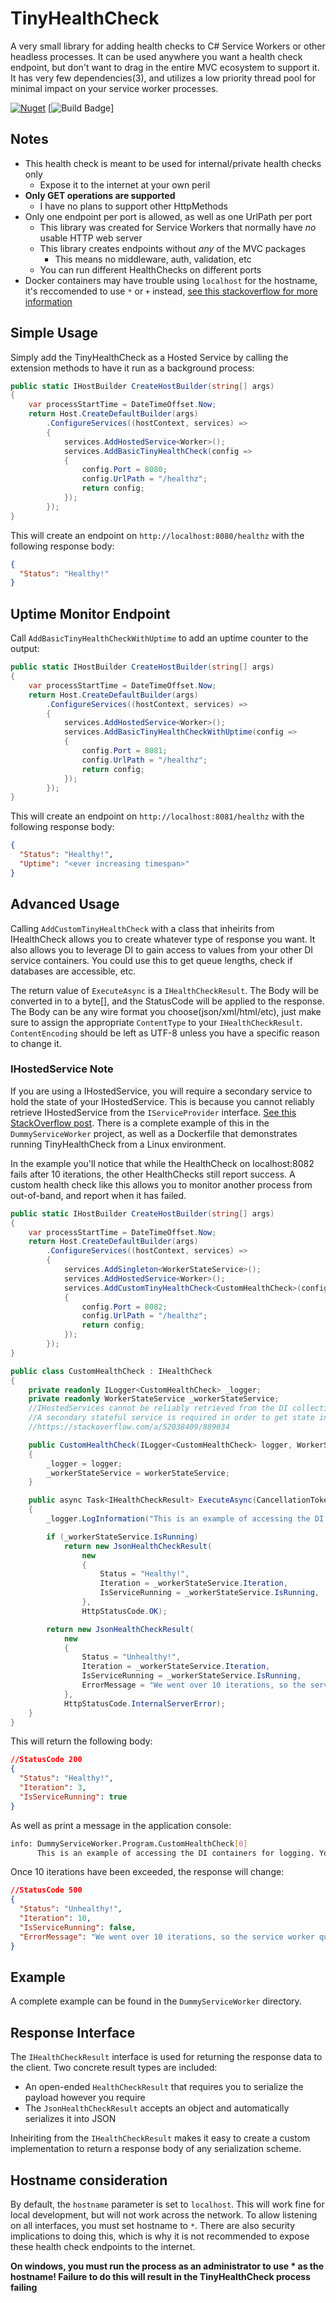 # TinyHealthCheck

A very small library for adding health checks to C# Service Workers or other headless processes. It can be used
anywhere you want a health check endpoint, but don't want to drag in the entire MVC ecosystem to support it. It has very few dependencies(3),
and utilizes a low priority thread pool for minimal impact on your service worker processes.

[![Nuget](https://img.shields.io/nuget/dt/tinyhealthcheck?color=blue&label=nuget%20downloads)](https://www.nuget.org/packages/TinyHealthCheck/)
[![Build Badge](https://img.shields.io/github/actions/workflow/status/bruceharrison1984/TinyHealthCheck/devBuild.yml)]

## Notes

- This health check is meant to be used for internal/private health checks only
  - Expose it to the internet at your own peril
- **Only GET operations are supported**
  - I have no plans to support other HttpMethods
- Only one endpoint per port is allowed, as well as one UrlPath per port
  - This library was created for Service Workers that normally have _no_ usable HTTP web server
  - This library creates endpoints without _any_ of the MVC packages
    - This means no middleware, auth, validation, etc
  - You can run different HealthChecks on different ports
- Docker containers may have trouble using `localhost` for the hostname, it's reccomended to use `*` or `+` instead, [see this stackoverflow for more information](https://stackoverflow.com/questions/75961828/c-sharp-net-core-7-http-listener-app-wrapped-in-docker-cannot-be-reached-from)

## Simple Usage

Simply add the TinyHealthCheck as a Hosted Service by calling the extension methods to have it run as a background process:

```csharp
public static IHostBuilder CreateHostBuilder(string[] args)
{
    var processStartTime = DateTimeOffset.Now;
    return Host.CreateDefaultBuilder(args)
        .ConfigureServices((hostContext, services) =>
        {
            services.AddHostedService<Worker>();
            services.AddBasicTinyHealthCheck(config =>
            {
                config.Port = 8080;
                config.UrlPath = "/healthz";
                return config;
            });
        });
}
```

This will create an endpoint on `http://localhost:8080/healthz` with the following response body:

```json
{
  "Status": "Healthy!"
}
```

## Uptime Monitor Endpoint

Call `AddBasicTinyHealthCheckWithUptime` to add an uptime counter to the output:

```csharp
public static IHostBuilder CreateHostBuilder(string[] args)
{
    var processStartTime = DateTimeOffset.Now;
    return Host.CreateDefaultBuilder(args)
        .ConfigureServices((hostContext, services) =>
        {
            services.AddHostedService<Worker>();
            services.AddBasicTinyHealthCheckWithUptime(config =>
            {
                config.Port = 8081;
                config.UrlPath = "/healthz";
                return config;
            });
        });
}
```

This will create an endpoint on `http://localhost:8081/healthz` with the following response body:

```json
{
  "Status": "Healthy!",
  "Uptime": "<ever increasing timespan>"
}
```

## Advanced Usage

Calling `AddCustomTinyHealthCheck` with a class that inheirits from IHealthCheck allows you to create whatever type of response you want.
It also allows you to leverage DI to gain access to values from your other DI service containers. You could use this to get queue lengths,
check if databases are accessible, etc.

The return value of `ExecuteAsync` is a `IHealthCheckResult`. The Body will be converted in to a byte[], and the StatusCode will be applied to the response. The Body
can be any wire format you choose(json/xml/html/etc), just make sure to assign the appropriate `ContentType` to your `IHealthCheckResult`. `ContentEncoding` should be left
as UTF-8 unless you have a specific reason to change it.

### IHostedService Note

If you are using a IHostedService, you will require a secondary service to hold the state of your IHostedService. This is because you cannot
reliably retrieve IHostedService from the `IServiceProvider` interface. [See this StackOverflow post](https://stackoverflow.com/a/52038409/889034).
There is a complete example of this in the `DummyServiceWorker` project, as well as a Dockerfile that demonstrates running TinyHealthCheck from
a Linux environment.

In the example you'll notice that while the HealthCheck on localhost:8082 fails after 10 iterations, the other HealthChecks still report success. A custom
health check like this allows you to monitor another process from out-of-band, and report when it has failed.

```csharp
public static IHostBuilder CreateHostBuilder(string[] args)
{
    var processStartTime = DateTimeOffset.Now;
    return Host.CreateDefaultBuilder(args)
        .ConfigureServices((hostContext, services) =>
        {
            services.AddSingleton<WorkerStateService>();
            services.AddHostedService<Worker>();
            services.AddCustomTinyHealthCheck<CustomHealthCheck>(config =>
            {
                config.Port = 8082;
                config.UrlPath = "/healthz";
                return config;
            });
        });
}

public class CustomHealthCheck : IHealthCheck
{
    private readonly ILogger<CustomHealthCheck> _logger;
    private readonly WorkerStateService _workerStateService;
    //IHostedServices cannot be reliably retrieved from the DI collection
    //A secondary stateful service is required in order to get state information out of it
    //https://stackoverflow.com/a/52038409/889034

    public CustomHealthCheck(ILogger<CustomHealthCheck> logger, WorkerStateService workerStateService)
    {
        _logger = logger;
        _workerStateService = workerStateService;
    }

    public async Task<IHealthCheckResult> ExecuteAsync(CancellationToken cancellationToken)
    {
        _logger.LogInformation("This is an example of accessing the DI containers for logging. You can access any service that is registered");

        if (_workerStateService.IsRunning)
            return new JsonHealthCheckResult(
                new
                {
                    Status = "Healthy!",
                    Iteration = _workerStateService.Iteration,
                    IsServiceRunning = _workerStateService.IsRunning,
                },
                HttpStatusCode.OK);

        return new JsonHealthCheckResult(
            new
            {
                Status = "Unhealthy!",
                Iteration = _workerStateService.Iteration,
                IsServiceRunning = _workerStateService.IsRunning,
                ErrorMessage = "We went over 10 iterations, so the service worker quit!"
            },
            HttpStatusCode.InternalServerError);
    }
}
```

This will return the following body:

```json
//StatusCode 200
{
  "Status": "Healthy!",
  "Iteration": 3,
  "IsServiceRunning": true
}
```

As well as print a message in the application console:

```sh
info: DummyServiceWorker.Program.CustomHealthCheck[0]
      This is an example of accessing the DI containers for logging. You can access any service that is registered
```

Once 10 iterations have been exceeded, the response will change:

```json
//StatusCode 500
{
  "Status": "Unhealthy!",
  "Iteration": 10,
  "IsServiceRunning": false,
  "ErrorMessage": "We went over 10 iterations, so the service worker quit!"
}
```

## Example

A complete example can be found in the `DummyServiceWorker` directory.

## Response Interface

The `IHealthCheckResult` interface is used for returning the response data to the client. Two concrete result types are included:

- An open-ended `HealthCheckResult` that requires you to serialize the payload however you require
- The `JsonHealthCheckResult` accepts an object and automatically serializes it into JSON

Inheiriting from the `IHealthCheckResult` makes it easy to create a custom implementation to return a response body of any serialization scheme.

## Hostname consideration

By default, the `hostname` parameter is set to `localhost`. This will work fine for local development, but will not work across the network.
To allow listening on all interfaces, you must set hostname to `*`. There are also security implications to doing this, which is why it is not
recommended to expose these health check endpoints to the internet.

**On windows, you must run the process as an administrator to use \* as the hostname! Failure to do this will result in the TinyHealthCheck process failing**
